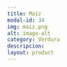 ```yaml
---
title: Maíz
modal-id: 34
img: maiz.png
alt: image-alt
category: Verdura
descripcion:
layout: product
---
```

